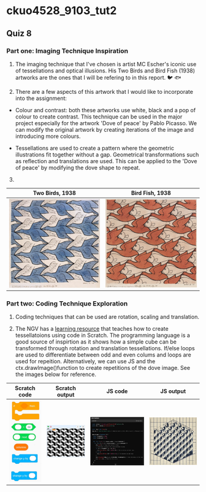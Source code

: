 # ckuo4528_9103_tut2
## Quiz 8 

### **Part one: Imaging Technique Inspiration**

1. The imaging technique that I've chosen is artist MC Escher's iconic use of tessellations and optical illusions. His Two Birds and Bird Fish (1938) artworks are the ones that I will be refering to in this report. :bird: :fish:

2. There are a few aspects of this artwork that I would like to incorporate into the assignment: 

- Colour and contrast: both these artworks use white, black and a pop of colour to create contrast. This technique can be used in the major project especially for the artwork 'Dove of peace' by Pablo Picasso. We can modify the original artwork by creating iterations of the image and introducing more colours. 

- Tessellations are used to create a pattern where the geometric illustrations fit together without a gap. Geometrical transformations such as reflection and translations are used. This can be applied to the 'Dove of peace' by modifying the dove shape to repeat. 

3. 
| Two  Birds, 1938   | Bird Fish, 1938 |
| ----------- | ----------- |
| ![alt text](image1.jpg)      | ![alt text](image.png)       |

### **Part two: Coding Technique Exploration**

1. Coding techniques that can be used are rotation, scaling and translation. 

2. The NGV has a [learning resource](https://www.ngv.vic.gov.au/school_resource/digital-creatives-tessellate-by-code/) that teaches how to create tessellatoions using code in Scratch. The programming language is a good source of inspirtion as it shows how a simple cube can be transformed through rotation and translation tessellations. If/else loops are used to differentiate between odd and even colums and loops are used for repeition. Alternatively, we can use JS and the ctx.drawImage()function to create repetitions of the dove image.  See the images below for reference. 

| Scratch code   | Scratch output | JS code   | JS output |
| ----------- | ----------- | ----------- | ----------- |
| ![alt text](ex1.jpg)      | ![alt text](ex2.jpg)       |![alt text](ex4.png)       |![alt text](ex3.png)       |

